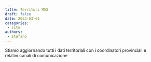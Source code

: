 ```yaml
---
title: Territori M5S
draft: false 
date: 2023-03-01
categories:
 - sito
authors: 
 - stefano
---
```


Stiamo aggiornando tutti i dati territoriali con i coordinatori provinciali e relativi canali di comunicazione
